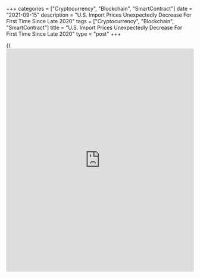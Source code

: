 +++
categories = ["Cryptocurrency", "Blockchain", "SmartContract"]
date = "2021-09-15"
description = "U.S. Import Prices Unexpectedly Decrease For First Time Since Late 2020"
tags = ["Cryptocurrency", "Blockchain", "SmartContract"]
title = "U.S. Import Prices Unexpectedly Decrease For First Time Since Late 2020"
type = "post"
+++

{{<iframe id="large-banner" src="https://www.bounty.group/#slide=1.0" width="100%" height="600" scrolling="no" style="border: 0px solid rgb(216, 221, 230); border-radius: 3px;">}}

Reflecting a sharp pullback in fuel prices, the Labor Department
released a report on Wednesday unexpectedly showing a decrease in U.S.
import prices in the month of August.

The Labor Department said import prices fell by 0.3 percent in August
after climbing by an upwardly revised 0.4 percent in July. Import prices
decreased for the first time since October of 2020.

The drop surprised economists, who had expected import prices to rise by
0.3 percent, matching the increase originally reported for the previous
month.

The unexpected decrease in import prices came as prices for fuel imports
plunged by 2.3 percent in August after spiking by 3.0 percent in July.
The downturn was mostly driven by lower petroleum prices.

Excluding the steep drop in prices for fuel imports, prices for non-fuel
imports still edged down by 0.1 percent in August after inching up by
0.1 percent in July.

Prices for non-fuel imports showed their first decrease since November
2020, as a drop in prices for non-fuel industrial supplies and materials
more than offset higher prices for automotive vehicles, foods, feeds,
and beverages, capital goods, and consumer goods.

"Looking ahead, import price inflation will remain sticky in the near
term until pandemic disruptions are resolved, especially with major
trade partners like China where activity has slowed amid strict virus
containment," said Mahir Rasheed, U.S. Economist at Oxford Economics.

He added, "However, decelerating import price inflation confirms that
price dynamics will continue normalizing on fading base effects, softer
domestic demand, and a steady dollar."

Meanwhile, the report said export prices increased by 0.4 percent in
August after jumping by a downwardly revised 1.1 percent in July.

Economists had expected export prices to advance by 0.5 percent compared
to the 1.3 percent surge originally reported for the previous month.

Prices for agricultural exports showed a notable rebound, shooting up by
1.1 percent in August after tumbling by 1.7 percent in July.

The Labor Department said prices for non-agricultural exports also edged
up by 0.2 percent in August after jumping by 1.4 percent in the previous
month.

Compared to the same month a year ago, import prices in August were up
by 9.0 percent, while export prices were up by 16.8 percent.

For comments and feedback [contact](https://www.playgroundfx.com/contact/): editorial@rtt[news](https://www.letsplayfx.com/blog/forex-news-website/).com

[Economic News][1]

 **What parts of the world are seeing the best (and worst) economic
performances lately? Click[here][2] to check out our [Econ Scorecard][2]
and find out! See up-to-the-moment [ranking](https://www.playgroundfx.com/blog/crypto-exchange-ranking/)s for the best and worst
performers in [GDP][3], [unemployment rate][4], [inflation][5] and much
more.**

   1. www.rtt[news](https://www.letsplayfx.com/blog/forex-news-website/).com/Content/EconomicNews.aspx
   2. www.rtt[news](https://www.letsplayfx.com/blog/forex-news-website/).com/economic-scorecard/world-rank/industrial-production/highest-performance.aspx
   3. www.rtt[news](https://www.letsplayfx.com/blog/forex-news-website/).com/economic-scorecard/world-rank/GDP/highest-performance.aspx
   4. www.rtt[news](https://www.letsplayfx.com/blog/forex-news-website/).com/economic-scorecard/world-rank/unemployment-rate/lowest-performance.aspx
   5. www.rtt[news](https://www.letsplayfx.com/blog/forex-news-website/).com/economic-scorecard/world-rank/CPI/highest-performance.aspx